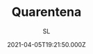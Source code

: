 ---
id: '03c3d30c-d7dc-4b32-b34f-3316cdde502b'
type: 'movie' # Filme, Série, Anime
title: "Quarentena"
synopsis: ["Angela Vidal (Jennifer Carpenter) é uma repórter de TV que, juntamente com seu operador de câmera Scott Percival (Steve Harris), são enviados para cobrir o turno noturno de dois bombeiros. Após uma noite tranqüila, um chamado de emergência os leva a um pequeno prédio no centro da cidade. Ao chegarem alguns policiais já estão no local, devido aos gritos horripilantes que vêm de um apartamento do 3º andar. Ansiosos por um furo de reportagem, Angela e Scott decidem filmar tudo o que acontece no local.",
]
originalTitle: "Quarantine"
date: '2021-04-05T19:21:50.000Z'
update: '2021-04-05T19:21:50.000Z'
releaseDate: '2008-10-10T03:00:00.000Z'
imdb:
  rating: '5.9' # 8.5
  id: '' # tt0470752
duration: '1h 29m'
trailer:
  urls: [
    '',
  ]
tags: ['720p']
genre: ['Terror'] #
quality: 'BluRay Rip' # BluRay, WEB-DL, HDTV, WEB-DL4K, WEB-DLe
format: 'MKV' # MKV, MP4, TS
audio: 'Português' # Dublado, Legendado, Dual Audio, Dub & Leg
subtitle: 'SL' # Português, inglês,
size: '721 MB' # 4.8 GB
audioQuality: 10
videoQuality: 10
directors: []
#  - name: 'Lana Wachowski'
#    image: ''
#  - name: 'Lilly Wachowski'
#    image: ''
cast: []
#  - name: 'Keanu Reeves'
#    image: ''
#    characterName: 'Neo'
writers: []
#  - name: ''
#    image: ''
maturityRating:
  age: '' # L , 10, 12, 14, 16, 18
  topics: [''] # Violence, Illegal drugs, Inappropriate Language, Legal Drugs, Sexual Content, Extreme Violence
###########################################
download:
  
  - url: 'magnet:?xt=urn:btih:6bc9f34a289abcbe3ade51dc6449dcb5df84ca46&dn=Quarentena+%282009%29+BluRay+720p+Dublado&tr=udp%3A%2F%2Ftracker.openbittorrent.com%3A80&tr=udp%3A%2F%2Ftracker.publicbt.com%3A80&tr=udp%3A%2F%2Ftracker.istole.it%3A6969&tr=udp%3A%2F%2Fopen.demonii.com%3A1337'
    resolution: '720p' # 720p, 1080p, 4K,
    audio: 'Dublado' # Dublado, Legendado, Dual Audio
    size: '' # 4.8 GB
    quality: '' # BluRay, WEB-DL
    format: '' # MKV
images:
  cover: '/assets/movies/quarentena.jpg'
  background: '/assets/movies/'
---